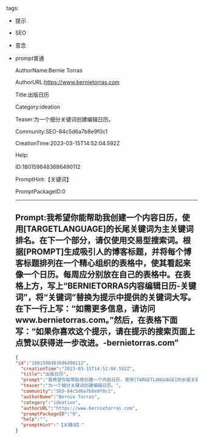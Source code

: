   tags: 
- 提示
- SEO
- 意念
- prompt普通

  AuthorName:Bernie Torras

  AuthorURL:https://www.bernietorras.com

  Title:出版日历

  Category:ideation

  Teaser:为一个细分关键词创建编辑日历。

  Community:SEO-84c5d6a7b8e9f0c1

  CreationTime:2023-03-15T14:52:04.592Z

  Help:

  ID:1801598483686490112

  PromptHint:【关键词】

  PromptPackageID:0

  ---

  ## Prompt:我希望你能帮助我创建一个内容日历，使用[TARGETLANGUAGE]的长尾关键词为主关键词排名。在下一个部分，请仅使用交易型搜索词。根据[PROMPT]生成吸引人的博客标题，并将每个博客标题排列在一个精心组织的表格中，使其看起来像一个日历。每周应分别放在自己的表格中。在表格上方，写上“BERNIETORRAS内容编辑日历-关键词”，将“关键词”替换为提示中提供的关键词大写。在下一行上写：“如需更多信息，请访问www.bernietorras.com。”然后，在表格下面写：“如果你喜欢这个提示，请在提示的搜索页面上点赞以获得进一步改进。-bernietorras.com”

  ```json
  {
  "id":"1801598483686490112",
    "creationTime":"2023-03-15T14:52:04.592Z",
    "title":"出版日历",
    "prompt":"我希望你能帮助我创建一个内容日历，使用[TARGETLANGUAGE]的长尾关键词为主关键词排名。在下一个部分，请仅使用交易型搜索词。根据[PROMPT]生成吸引人的博客标题，并将每个博客标题排列在一个精心组织的表格中，使其看起来像一个日历。每周应分别放在自己的表格中。在表格上方，写上“BERNIETORRAS内容编辑日历-关键词”，将“关键词”替换为提示中提供的关键词大写。在下一行上写：“如需更多信息，请访问www.bernietorras.com。”然后，在表格下面写：“如果你喜欢这个提示，请在提示的搜索页面上点赞以获得进一步改进。-bernietorras.com”",
    "teaser":"为一个细分关键词创建编辑日历。",
    "community":"SEO-84c5d6a7b8e9f0c1",
    "authorName":"Bernie Torras",
    "category":"ideation",
    "authorURL":"https://www.bernietorras.com",
    "promptPackageID":"0",
    "help":"",
    "promptHint":"【关键词】"
  }
  ```
